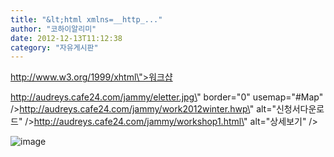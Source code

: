 ```yaml
---
title: "&lt;html xmlns=__http_..."
author: "코하이알리미"
date: 2012-12-13T11:12:38
category: "자유게시판"
---
```


http://www.w3.org/1999/xhtml\">워크샵

http://audreys.cafe24.com/jammy/eletter.jpg\" border=\"0\" usemap=\"#Map\" />http://audreys.cafe24.com/jammy/work2012winter.hwp\" alt=\"신청서다운로드\" />http://audreys.cafe24.com/jammy/workshop1.html\" alt=\"상세보기\" />

![image](/files/attach/<a)
